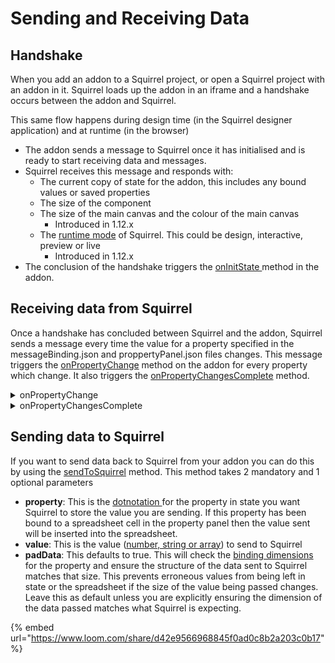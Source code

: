 # Sending and Receiving Data

## Handshake

When you add an addon to a Squirrel project, or open a Squirrel project with an addon in it. Squirrel loads up the addon in an iframe and a handshake occurs between the addon and Squirrel.

This same flow happens during design time (in the Squirrel designer application) and at runtime (in the browser)

* The addon sends a message to Squirrel once it has initialised and is ready to start receiving data and messages.
* Squirrel receives this message and responds with:
  * The current copy of state for the addon, this includes any bound values or saved properties
  * The size of the component
  * The size of the main canvas and the colour of the main canvas
    * Introduced in 1.12.x
  * The [runtime mode](../methods/getruntimemode.md) of Squirrel.  This could be design, interactive, preview or live
    * Introduced in 1.12.x
* The conclusion of the handshake triggers the [onInitState ](../events/oninitstate.md)method in the addon.

## Receiving data from Squirrel

Once a handshake has concluded between Squirrel and the addon, Squirrel sends a message every time the value for a property specified in the messageBinding.json and proppertyPanel.json files changes.  This message triggers the [onPropertyChange](../events/onpropertychange.md) method on the addon for every property which change.  It also triggers the [onPropertyChangesComplete](../events/onpropertychangescomplete.md) method.

<details>

<summary>onPropertyChange</summary>

Called whenever a property value has changed in Squirrel, state is automatically updated to reflect the new value and this callback is designed to allow you to process that change if needed. The full [dot notation](../../dot-notation.md) name of the property is provided as well as the new, incoming, value.

</details>

<details>

<summary>onPropertyChangesComplete</summary>

Called when all individual [onPropertyChange ](../events/onpropertychange.md)events have been sent. For example if something has happened in Squirrel which causes one or more bindings to be updated these individual bindings are sent as [onPropertyChange ](../events/onpropertychange.md)events. This onPropertyChangesComplete event is executed at the end to advise all changes have been sent to the addon.

This can be very useful if you need to wait for all changes to be received before processing the changes to state.



</details>

## Sending data to Squirrel

If you want to send data back to Squirrel from your addon you can do this by using the [sendToSquirrel](../methods/sendtosquirrel.md) method.  This method takes 2 mandatory and 1 optional parameters

* **property**:  This is the [dotnotation ](../../dot-notation.md)for the property in state you want Squirrel to store the value you are sending.  If this property has been bound to a spreadsheet cell in the property panel then the value sent will be inserted into the spreadsheet.
* **value**:  This is the value ([number, string or array](../../../building-an-addon/communication.md#example-data-structure)) to send to Squirrel
* **padData**:  This defaults to true.  This will check the [binding dimensions](../methods/getbindingdimension.md) for the property and ensure the structure of the data sent to Squirrel matches that size.  This prevents erroneous values from being left in state or the spreadsheet if the size of the value being passed changes.  Leave this as default unless you are explicitly ensuring the dimension of the data passed matches what Squirrel is expecting.

{% embed url="https://www.loom.com/share/d42e9566968845f0ad0c8b2a203c0b17" %}
